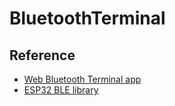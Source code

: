 # BluetoothTerminal

## Reference

* [Web Bluetooth Terminal app](https://github.com/loginov-rocks/Web-Bluetooth-Terminal)
* [ESP32 BLE library](https://github.com/nkolban/ESP32_BLE_Arduino)

